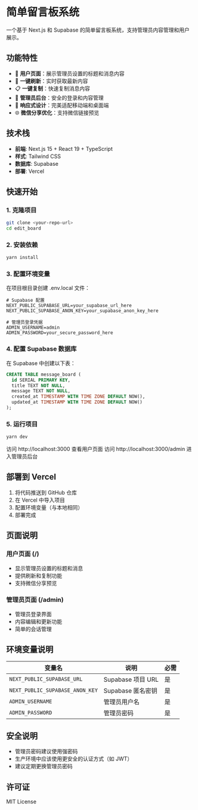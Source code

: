 # 简单留言板系统

一个基于 Next.js 和 Supabase 的简单留言板系统，支持管理员内容管理和用户展示。

## 功能特性

- 📝 **用户页面**：展示管理员设置的标题和消息内容
- 🔄 **一键刷新**：实时获取最新内容
- 📋 **一键复制**：快速复制消息内容
- 🔐 **管理员后台**：安全的登录和内容管理
- 📱 **响应式设计**：完美适配移动端和桌面端
- 🌐 **微信分享优化**：支持微信链接预览

## 技术栈

- **前端**: Next.js 15 + React 19 + TypeScript
- **样式**: Tailwind CSS
- **数据库**: Supabase
- **部署**: Vercel

## 快速开始

### 1. 克隆项目

```bash
git clone <your-repo-url>
cd edit_board
```

### 2. 安装依赖

```bash
yarn install
```

### 3. 配置环境变量

在项目根目录创建 .env.local 文件：

```env
# Supabase 配置
NEXT_PUBLIC_SUPABASE_URL=your_supabase_url_here
NEXT_PUBLIC_SUPABASE_ANON_KEY=your_supabase_anon_key_here

# 管理员登录凭据
ADMIN_USERNAME=admin
ADMIN_PASSWORD=your_secure_password_here
```

### 4. 配置 Supabase 数据库

在 Supabase 中创建以下表：

```sql
CREATE TABLE message_board (
  id SERIAL PRIMARY KEY,
  title TEXT NOT NULL,
  message TEXT NOT NULL,
  created_at TIMESTAMP WITH TIME ZONE DEFAULT NOW(),
  updated_at TIMESTAMP WITH TIME ZONE DEFAULT NOW()
);
```

### 5. 运行项目

```bash
yarn dev
```

访问 http://localhost:3000 查看用户页面
访问 http://localhost:3000/admin 进入管理员后台

## 部署到 Vercel

1. 将代码推送到 GitHub 仓库
2. 在 Vercel 中导入项目
3. 配置环境变量（与本地相同）
4. 部署完成

## 页面说明

### 用户页面 (/)
- 显示管理员设置的标题和消息
- 提供刷新和复制功能
- 支持微信分享预览

### 管理员页面 (/admin)
- 管理员登录界面
- 内容编辑和更新功能
- 简单的会话管理

## 环境变量说明

| 变量名 | 说明 | 必需 |
|--------|------|------|
| `NEXT_PUBLIC_SUPABASE_URL` | Supabase 项目 URL | 是 |
| `NEXT_PUBLIC_SUPABASE_ANON_KEY` | Supabase 匿名密钥 | 是 |
| `ADMIN_USERNAME` | 管理员用户名 | 是 |
| `ADMIN_PASSWORD` | 管理员密码 | 是 |

## 安全说明

- 管理员密码建议使用强密码
- 生产环境中应该使用更安全的认证方式（如 JWT）
- 建议定期更换管理员密码

## 许可证

MIT License
